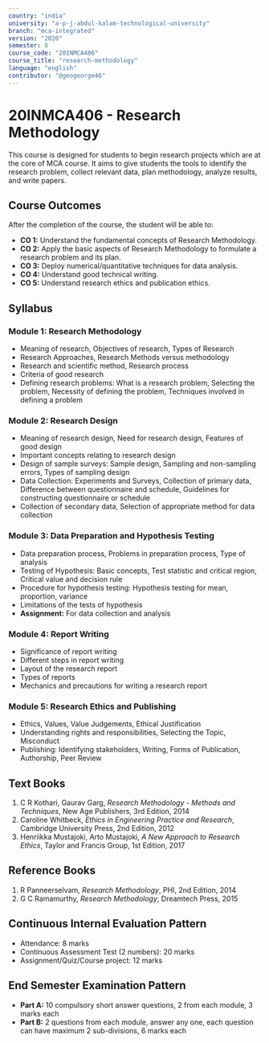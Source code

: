 ```yaml
---
country: "india"
university: "a-p-j-abdul-kalam-technological-university"
branch: "mca-integrated"
version: "2020"
semester: 8
course_code: "20INMCA406"
course_title: "research-methodology"
language: "english"
contributor: "@geogeorge46"
---
```


# 20INMCA406 - Research Methodology

This course is designed for students to begin research projects which are at the core of MCA course. It aims to give students the tools to identify the research problem, collect relevant data, plan methodology, analyze results, and write papers.

## Course Outcomes
After the completion of the course, the student will be able to:

- **CO 1:** Understand the fundamental concepts of Research Methodology.  
- **CO 2:** Apply the basic aspects of Research Methodology to formulate a research problem and its plan.  
- **CO 3:** Deploy numerical/quantitative techniques for data analysis.  
- **CO 4:** Understand good technical writing.  
- **CO 5:** Understand research ethics and publication ethics.

## Syllabus

### Module 1: Research Methodology
- Meaning of research, Objectives of research, Types of Research  
- Research Approaches, Research Methods versus methodology  
- Research and scientific method, Research process  
- Criteria of good research  
- Defining research problems: What is a research problem, Selecting the problem, Necessity of defining the problem, Techniques involved in defining a problem

### Module 2: Research Design
- Meaning of research design, Need for research design, Features of good design  
- Important concepts relating to research design  
- Design of sample surveys: Sample design, Sampling and non-sampling errors, Types of sampling design  
- Data Collection: Experiments and Surveys, Collection of primary data, Difference between questionnaire and schedule, Guidelines for constructing questionnaire or schedule  
- Collection of secondary data, Selection of appropriate method for data collection

### Module 3: Data Preparation and Hypothesis Testing
- Data preparation process, Problems in preparation process, Type of analysis  
- Testing of Hypothesis: Basic concepts, Test statistic and critical region, Critical value and decision rule  
- Procedure for hypothesis testing: Hypothesis testing for mean, proportion, variance  
- Limitations of the tests of hypothesis  
- **Assignment:** For data collection and analysis

### Module 4: Report Writing
- Significance of report writing  
- Different steps in report writing  
- Layout of the research report  
- Types of reports  
- Mechanics and precautions for writing a research report

### Module 5: Research Ethics and Publishing
- Ethics, Values, Value Judgements, Ethical Justification  
- Understanding rights and responsibilities, Selecting the Topic, Misconduct  
- Publishing: Identifying stakeholders, Writing, Forms of Publication, Authorship, Peer Review

## Text Books
1. C R Kothari, Gaurav Garg, *Research Methodology - Methods and Techniques*, New Age Publishers, 3rd Edition, 2014  
2. Caroline Whitbeck, *Ethics in Engineering Practice and Research*, Cambridge University Press, 2nd Edition, 2012  
3. Henriikka Mustajoki, Arto Mustajoki, *A New Approach to Research Ethics*, Taylor and Francis Group, 1st Edition, 2017  

## Reference Books
1. R Panneerselvam, *Research Methodology*, PHI, 2nd Edition, 2014  
2. G C Ramamurthy, *Research Methodology*, Dreamtech Press, 2015

## Continuous Internal Evaluation Pattern
- Attendance: 8 marks  
- Continuous Assessment Test (2 numbers): 20 marks  
- Assignment/Quiz/Course project: 12 marks  

## End Semester Examination Pattern
- **Part A:** 10 compulsory short answer questions, 2 from each module, 3 marks each  
- **Part B:** 2 questions from each module, answer any one, each question can have maximum 2 sub-divisions, 6 marks each
